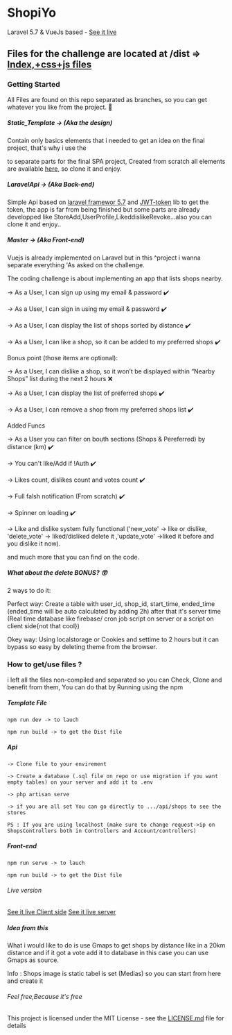 # ShopiYo
Laravel 5.7 & VueJs based - [See it live](http://shopiyo.aubbusta.com)

## Files for the challenge are located at /dist => [Index,+css+js files](https://github.com/ayoub-bousetta/ShopiYo/tree/master/dist)

### Getting Started

All Files are found on this repo separated as branches, so you can get whatever you like from the project. :high_brightness:


##### Static_Template -> (Aka the design)

Contain only basics elements that i needed to get an idea on the final project, that's why i use the <section> to separate parts for the final SPA project, Created from scratch all elements are available [here](https://github.com/ayoub-bousetta/ShopiYo/tree/Static_Template), so clone it and enjoy.

 
##### LaravelApi -> (Aka Back-end)

Simple Api based on [laravel framewor 5.7](https://laravel.com) and  [JWT-token](https://jwt-auth.readthedocs.io/en/develop/) lib  to get the token, the app is far from being finished but some parts are already developped like StoreAdd,UserProfile,LikeddislikeRevoke...also you can clone it and enjoy..


##### Master -> (Aka Front-end)

Vuejs is already implemented on Laravel but in this ^project i wanna separate everything 'As asked on the challenge.


The coding challenge is about implementing an app that lists shops nearby.

-> As a User, I can sign up using my email & password :heavy_check_mark: 

-> As a User, I can sign in using my email & password :heavy_check_mark: 

-> As a User, I can display the list of shops sorted by distance :heavy_check_mark: 

-> As a User, I can like a shop, so it can be added to my preferred shops :heavy_check_mark: 


Bonus point (those items are optional):

-> As a User, I can dislike a shop, so it won’t be displayed within “Nearby Shops” list during the next 2 hours :x:

-> As a User, I can display the list of preferred shops :heavy_check_mark: 

-> As a User, I can remove a shop from my preferred shops list :heavy_check_mark: 

Added Funcs

-> As a User you can filter on bouth sections (Shops & Pereferred) by distance (km) :heavy_check_mark: 

-> You can't like/Add if !Auth :heavy_check_mark: 

-> Likes count, dislikes count and votes count :heavy_check_mark: 

-> Full falsh notification (From scratch) :heavy_check_mark: 

-> Spinner on loading :heavy_check_mark: 

-> Like and dislike system fully functional ('new_vote' -> like or dislike, 'delete_vote' -> liked/disliked delete it ,'update_vote' ->liked it before and you dislike it now).

and much more that you can find on the code.

##### What about the  delete BONUS? :dizzy_face:

2 ways to do it: 

Perfect way: Create a table with user_id, shop_id, start_time, ended_time (ended_time will be auto calculated by adding 2h) after that it's server time (Real time database like firebase/ cron job script on server or a script on client side{not that cool})

Okey way: Using localstorage or Cookies and settime to 2 hours but it can bypass so easy by deleting theme from the browser.



### How to get/use files ?

i left all the files non-compiled and separated so you can Check, Clone and benefit from them, You can do that by Running using the npm



##### Template File

```
npm run dev -> to lauch 
```
```
npm run build -> to get the Dist file
```


##### Api


```
-> Clone file to your envirement

-> Create a database (.sql file on repo or use migration if you want empty tables) on your server and add it to .env

-> php artisan serve

-> if you are all set You can go directly to .../api/shops to see the stores

PS : If you are using localhost (make sure to change request->ip on ShopsControllers both in Controllers and Account/controllers)

```


##### Front-end

```
npm run serve -> to lauch 
```
```
npm run build -> to get the Dist file
```

###### Live version 

[See it live Client side](http://shopiyo.aubbusta.com)
[See it live server](http://shopiyoapi.aubbusta.com/api/shops)


##### Idea from this

What i would like to do is use Gmaps to get shops by distance like in a 20km distance and if it got a vote add it to database in this case you can use Gmaps as source.

Info : Shops image is static tabel is set (Medias) so you can start from here and create it

######  Feel free,Because it's free

This project is licensed under the MIT License - see the [LICENSE.md](LICENSE.md) file for details
